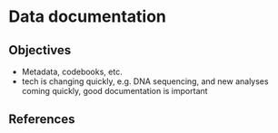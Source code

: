 # Data documentation
## Objectives
- Metadata, codebooks, etc.
- tech is changing quickly, e.g. DNA sequencing, and new analyses coming quickly, good documentation is important

## References